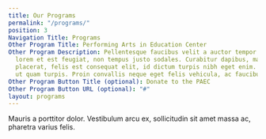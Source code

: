 ```yaml
---
title: Our Programs
permalink: "/programs/"
position: 3
Navigation Title: Programs
Other Program Title: Performing Arts in Education Center
Other Program Description: Pellentesque faucibus velit a auctor tempor. Proin tristique
  lorem et est feugiat, non tempus justo sodales. Curabitur dapibus, mauris sed dapibus
  placerat, felis est consequat elit, id dictum turpis nibh eget enim. Vestibulum
  ut quam turpis. Proin convallis neque eget felis vehicula, ac faucibus augue aliquam.
Other Program Button Title (optional): Donate to the PAEC
Other Program Button URL (optional): "#"
layout: programs
---
```

Mauris a porttitor dolor. Vestibulum arcu ex, sollicitudin sit amet massa ac, pharetra varius felis.
